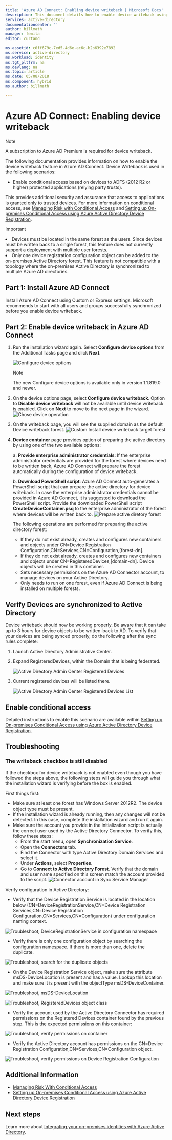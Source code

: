 ```yaml
---
title: 'Azure AD Connect: Enabling device writeback | Microsoft Docs'
description: This document details how to enable device writeback using Azure AD Connect
services: active-directory
documentationcenter: ''
author: billmath
manager: femila
editor: curtand

ms.assetid: c0ff679c-7ed5-4d6e-ac6c-b2b6392e7892
ms.service: active-directory
ms.workload: identity
ms.tgt_pltfrm: na
ms.devlang: na
ms.topic: article
ms.date: 05/08/2018
ms.component: hybrid
ms.author: billmath

---
```

# Azure AD Connect: Enabling device writeback
> [!NOTE]
> A subscription to Azure AD Premium is required for device writeback.
> 
> 

The following documentation provides information on how to enable the device writeback feature in Azure AD Connect. Device Writeback is used in the following scenarios:

* Enable conditional access based on devices to ADFS (2012 R2 or higher) protected applications (relying party trusts).

This provides additional security and assurance that access to applications is granted only to trusted devices. For more information on conditional access, see [Managing Risk with Conditional Access](../active-directory-conditional-access-azure-portal.md) and [Setting up On-premises Conditional Access using Azure Active Directory Device Registration](../active-directory-conditional-access-automatic-device-registration-setup.md).

> [!IMPORTANT]
> <li>Devices must be located in the same forest as the users. Since devices must be written back to a single forest, this feature does not currently support a deployment with multiple user forests.</li>
> <li>Only one device registration configuration object can be added to the on-premises Active Directory forest. This feature is not compatible with a topology where the on-premises Active Directory is synchronized to multiple Azure AD directories.</li>

## Part 1: Install Azure AD Connect
Install Azure AD Connect using Custom or Express settings. Microsoft recommends to start with all users and groups successfully synchronized before you enable device writeback.

## Part 2: Enable device writeback in Azure AD Connect
1. Run the installation wizard again. Select **Configure device options** from the Additional Tasks page and click **Next**. 

    ![Configure device options](./media/how-to-connect-device-writeback/deviceoptions.png)

    >[!NOTE]
    > The new Configure device options is available only in version 1.1.819.0 and newer.

2. On the device options page, select **Configure device writeback**. Option to **Disable device writeback** will not be available until device writeback is enabled. Click on **Next** to move to the next page in the wizard.
    ![Chose device operation](./media/how-to-connect-device-writeback/configuredevicewriteback1.png)

3. On the writeback page, you will see the supplied domain as the default Device writeback forest.
   ![Custom Install device writeback target forest](./media/how-to-connect-device-writeback/writebackforest.png)

4. **Device container** page provides option of preparing the active directory by using one of the two available options:

    a. **Provide enterprise administrator credentials**: If the enterprise administrator credentials are provided for the forest where devices need to be written back, Azure AD Connect will prepare the forest automatically during the configuration of device writeback.

    b. **Download PowerShell script**: Azure AD Connect auto-generates a PowerShell script that can prepare the active directory for device writeback. In case the enterprise administrator credentials cannot be provided in Azure AD Connect, it is suggested to download the PowerShell script. Provide the downloaded PowerShell script **CreateDeviceContainer.psq** to the enterprise administrator of the forest where devices will be written back to.
    ![Prepare active diretory forest](./media/how-to-connect-device-writeback/devicecontainercreds.png)
    
    The following operations are performed for preparing the active directory forest:
    * If they do not exist already, creates and configures new containers and objects under CN=Device Registration Configuration,CN=Services,CN=Configuration,[forest-dn].
    * If they do not exist already, creates and configures new containers and objects under CN=RegisteredDevices,[domain-dn]. Device objects will be created in this container.
    * Sets necessary permissions on the Azure AD Connector account, to manage devices on your Active Directory.
    * Only needs to run on one forest, even if Azure AD Connect is being installed on multiple forests.

## Verify Devices are synchronized to Active Directory
Device writeback should now be working properly. Be aware that it can take up to 3 hours for device objects to be written-back to AD.  To verify that your devices are being synced properly, do the following after the sync rules complete:

1. Launch Active Directory Administrative Center.
2. Expand RegisteredDevices, within the Domain that is being federated.

   ![Active Directory Admin Center Registered Devices](./media/how-to-connect-device-writeback/devicewriteback5.png)

3. Current registered devices will be listed there.

   ![Active Directory Admin Center Registered Devices List](./media/how-to-connect-device-writeback/devicewriteback6.png)

## Enable conditional access
Detailed instructions to enable this scenario are available within [Setting up On-premises Conditional Access using Azure Active Directory Device Registration](../active-directory-conditional-access-automatic-device-registration-setup.md).

## Troubleshooting
### The writeback checkbox is still disabled
If the checkbox for device writeback is not enabled even though you have followed the steps above, the following steps will guide you through what the installation wizard is verifying before the box is enabled.

First things first:

* Make sure at least one forest has Windows Server 2012R2. The device object type must be present.
* If the installation wizard is already running, then any changes will not be detected. In this case, complete the installation wizard and run it again.
* Make sure the account you provide in the initialization script is actually the correct user used by the Active Directory Connector. To verify this, follow these steps:
  * From the start menu, open **Synchronization Service**.
  * Open the **Connectors** tab.
  * Find the Connector with type Active Directory Domain Services and select it.
  * Under **Actions**, select **Properties**.
  * Go to **Connect to Active Directory Forest**. Verify that the domain and user name specified on this screen match the account provided to the script.
    ![Connector account in Sync Service Manager](./media/how-to-connect-device-writeback/connectoraccount.png)

Verify configuration in Active Directory:

* Verify that the Device Registration Service is located in the location below (CN=DeviceRegistrationService,CN=Device Registration Services,CN=Device Registration Configuration,CN=Services,CN=Configuration) under configuration naming context.

![Troubleshoot, DeviceRegistrationService in configuration namespace](./media/how-to-connect-device-writeback/troubleshoot1.png)

* Verify there is only one configuration object by searching the configuration namespace. If there is more than one, delete the duplicate.

![Troubleshoot, search for the duplicate objects](./media/how-to-connect-device-writeback/troubleshoot2.png)

* On the Device Registration Service object, make sure the attribute msDS-DeviceLocation is present and has a value. Lookup this location and make sure it is present with the objectType msDS-DeviceContainer.

![Troubleshoot, msDS-DeviceLocation](./media/how-to-connect-device-writeback/troubleshoot3.png)

![Troubleshoot, RegisteredDevices object class](./media/how-to-connect-device-writeback/troubleshoot4.png)

* Verify the account used by the Active Directory Connector has required permissions on the Registered Devices container found by the previous step. This is the expected permissions on this container:

![Troubleshoot, verify permissions on container](./media/how-to-connect-device-writeback/troubleshoot5.png)

* Verify the Active Directory account has permissions on the CN=Device Registration Configuration,CN=Services,CN=Configuration object.

![Troubleshoot, verify permissions on Device Registration Configuration](./media/how-to-connect-device-writeback/troubleshoot6.png)

## Additional Information
* [Managing Risk With Conditional Access](../active-directory-conditional-access-azure-portal.md)
* [Setting up On-premises Conditional Access using Azure Active Directory Device Registration](../active-directory-device-registration-on-premises-setup.md)

## Next steps
Learn more about [Integrating your on-premises identities with Azure Active Directory](whatis-hybrid-identity.md).

